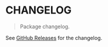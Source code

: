 # CHANGELOG

> Package changelog.

See [GitHub Releases](https://github.com/stdlib-js/math-iter-special-gammaln/releases) for the changelog.